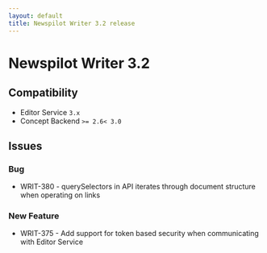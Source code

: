 ```yaml
---
layout: default
title: Newspilot Writer 3.2 release
---
```

<div class="jumbotron">
    <h1>Newspilot Writer 3.2</h1>    
    <h2>Compatibility</h2>
    <ul>
        <li>Editor Service <code>3.x</code></li>
        <li>Concept Backend <code>&gt;= 2.6</code><code>&lt; 3.0</code></li>
    </ul>
</div>

## Issues  

### Bug

 * WRIT-380 - querySelectors in API iterates through document structure when operating on links 

### New Feature

 * WRIT-375 - Add support for token based security when communicating with Editor Service 



